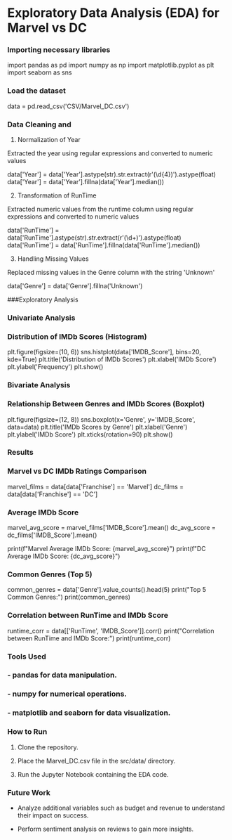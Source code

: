 # Exploratory Data Analysis (EDA) for Marvel vs DC

### Importing necessary libraries

import pandas as pd
import numpy as np
import matplotlib.pyplot as plt
import seaborn as sns

###

### Load the dataset

data = pd.read_csv('CSV/Marvel_DC.csv')

### Data Cleaning and

1. Normalization of Year

Extracted the year using regular expressions and converted to numeric values

data['Year'] = data['Year'].astype(str).str.extract(r'(\d{4})').astype(float)
data['Year'] = data['Year'].fillna(data['Year'].median())

2. Transformation of RunTime

Extracted numeric values from the runtime column using regular expressions and converted to numeric values

data['RunTime'] = data['RunTime'].astype(str).str.extract(r'(\d+)').astype(float)
data['RunTime'] = data['RunTime'].fillna(data['RunTime'].median())

3. Handling Missing Values

Replaced missing values in the Genre column with the string 'Unknown'

data['Genre'] = data['Genre'].fillna('Unknown')

###Exploratory Analysis

### Univariate Analysis

### Distribution of IMDb Scores (Histogram)

plt.figure(figsize=(10, 6))
sns.histplot(data['IMDB_Score'], bins=20, kde=True)
plt.title('Distribution of IMDb Scores')
plt.xlabel('IMDb Score')
plt.ylabel('Frequency')
plt.show()

### Bivariate Analysis

### Relationship Between Genres and IMDb Scores (Boxplot)

plt.figure(figsize=(12, 8))
sns.boxplot(x='Genre', y='IMDB_Score', data=data)
plt.title('IMDb Scores by Genre')
plt.xlabel('Genre')
plt.ylabel('IMDb Score')
plt.xticks(rotation=90)
plt.show()

### Results

### Marvel vs DC IMDb Ratings Comparison

marvel_films = data[data['Franchise'] == 'Marvel']
dc_films = data[data['Franchise'] == 'DC']

### Average IMDb Score

marvel_avg_score = marvel_films['IMDB_Score'].mean()
dc_avg_score = dc_films['IMDB_Score'].mean()

print(f"Marvel Average IMDb Score: {marvel_avg_score}")
print(f"DC Average IMDb Score: {dc_avg_score}")

### Common Genres (Top 5)

common_genres = data['Genre'].value_counts().head(5)
print("Top 5 Common Genres:")
print(common_genres)

### Correlation between RunTime and IMDb Score

runtime_corr = data[['RunTime', 'IMDB_Score']].corr()
print("Correlation between RunTime and IMDb Score:")
print(runtime_corr)

### Tools Used

### - pandas for data manipulation.

### - numpy for numerical operations.

### - matplotlib and seaborn for data visualization.

### How to Run

1. Clone the repository.

2. Place the Marvel_DC.csv file in the src/data/ directory.

3. Run the Jupyter Notebook containing the EDA code.

### Future Work

- Analyze additional variables such as budget and revenue to understand their impact on success.

- Perform sentiment analysis on reviews to gain more insights.
